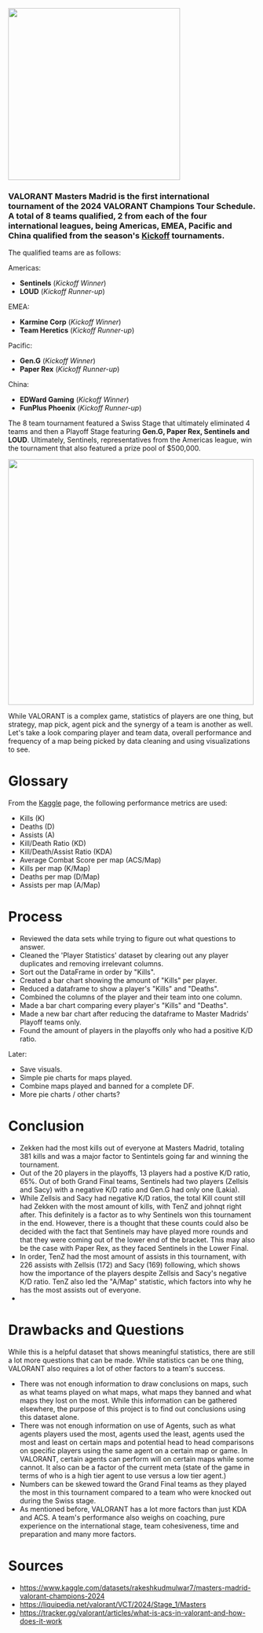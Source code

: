 <img src="https://liquipedia.net/commons/images/9/9d/VCT_Masters_Madrid_allmode.png" width="350" />

### VALORANT Masters Madrid is the first international tournament of the 2024 VALORANT Champions Tour Schedule. A total of 8 teams qualified, 2 from each of the four international leagues, being Americas, EMEA, Pacific and China qualified from the season's [Kickoff](https://liquipedia.net/valorant/VCT/2024) tournaments. 

The qualified teams are as follows:

Americas:
- **Sentinels** (*Kickoff Winner*)
- **LOUD** (*Kickoff Runner-up*)

EMEA:
- **Karmine Corp** (*Kickoff Winner*)
- **Team Heretics** (*Kickoff Runner-up*)

Pacific:
- **Gen.G** (*Kickoff Winner*)
- **Paper Rex** (*Kickoff Runner-up*)

China:
- **EDWard Gaming** (*Kickoff Winner*)
- **FunPlus Phoenix** (*Kickoff Runner-up*)

The 8 team tournament featured a Swiss Stage that ultimately eliminated 4 teams and then a Playoff Stage featuring **Gen.G, Paper Rex, Sentinels and LOUD**. Ultimately, Sentinels, representatives from the Americas league, win the tournament that also featured a prize pool of $500,000.

<img src="https://external-content.duckduckgo.com/iu/?u=https%3A%2F%2Fpiks.eldesmarque.com%2Fthumbs%2F660%2Fbin%2F2024%2F03%2F25%2F53608027207_56471550ec_c.jpg&f=1&nofb=1&ipt=646fb03fb78eb04bba9bafcf2452c1fbe2772085e24af36c80413f9118e496e6&ipo=images" width="500" />

While VALORANT is a complex game, statistics of players are one thing, but strategy, map pick, agent pick and the synergy of a team is another as well. Let's take a look comparing player and team data, overall performance and frequency of a map being picked by data cleaning and using visualizations to see.

# Glossary
From the [Kaggle](https://www.kaggle.com/datasets/rakeshkudmulwar7/masters-madrid-valorant-champions-2024) page, the following performance metrics are used:
- Kills (K)
- Deaths (D) 
- Assists (A)
- Kill/Death Ratio (KD) 
- Kill/Death/Assist Ratio (KDA)
- Average Combat Score per map (ACS/Map)
- Kills per map (K/Map)
- Deaths per map (D/Map)
- Assists per map (A/Map)

# Process
- Reviewed the data sets while trying to figure out what questions to answer.
- Cleaned the 'Player Statistics' dataset by clearing out any player duplicates and removing irrelevant columns.
- Sort out the DataFrame in order by "Kills".
- Created a bar chart showing the amount of "Kills" per player.
- Reduced a dataframe to show a player's "Kills" and "Deaths".
- Combined the columns of the player and their team into one column.
- Made a bar chart comparing every player's "Kills" and "Deaths".
- Made a new bar chart after reducing the dataframe to Master Madrids' Playoff teams only.
- Found the amount of players in the playoffs only who had a positive K/D ratio.

Later:
- Save visuals. 
- Simple pie charts for maps played. 
- Combine maps played and banned for a complete DF.
- More pie charts / other charts?

# Conclusion
- Zekken had the most kills out of everyone at Masters Madrid, totaling 381 kills and was a major factor to Sentintels going far and winning the tournament.
- Out of the 20 players in the playoffs, 13 players had a postive K/D ratio, 65%. Out of both Grand Final teams, Sentinels had two players (Zellsis and Sacy) with a negative K/D ratio and Gen.G had only one (Lakia). 
- While Zellsis and Sacy had negative K/D ratios, the total Kill count still had Zekken with the most amount of kills, with TenZ and johnqt right after. This definitely is a factor as to why Sentinels won this tournament in the end. However, there is a thought that these counts could also be decided with the fact that Sentinels may have played more rounds and that they were coming out of the lower end of the bracket. This may also be the case with Paper Rex, as they faced Sentinels in the Lower Final.
- In order, TenZ had the most amount of assists in this tournament, with 226 assists with Zellsis (172) and Sacy (169) following, which shows how the importance of the players despite Zellsis and Sacy's negative K/D ratio. TenZ also led the "A/Map" statistic, which factors into why he has the most assists out of everyone.
- 

# Drawbacks and Questions
While this is a helpful dataset that shows meaningful statistics, there are still a lot more questions that can be made. While statistics can be one thing, VALORANT also requires a lot of other factors to a team's success. 
- There was not enough information to draw conclusions on maps, such as what teams played on what maps, what maps they banned and what maps they lost on the most. While this information can be gathered elsewhere, the purpose of this project is to find out conclusions using this dataset alone.
- There was not enough information on use of Agents, such as what agents players used the most, agents used the least, agents used the most and least on certain maps and potential head to head comparisons on specific players using the same agent on a certain map or game. In VALORANT, certain agents can perform will on certain maps while some cannot. It also can be a factor of the current meta (state of the game in terms of who is a high tier agent to use versus a low tier agent.)
- Numbers can be skewed toward the Grand Final teams as they played the most in this tournament compared to a team who were knocked out during the Swiss stage. 
- As mentioned before, VALORANT has a lot more factors than just KDA and ACS. A team's performance also weighs on coaching, pure experience on the international stage, team cohesiveness, time and preparation and many more factors. 

# Sources
- https://www.kaggle.com/datasets/rakeshkudmulwar7/masters-madrid-valorant-champions-2024
- https://liquipedia.net/valorant/VCT/2024/Stage_1/Masters
- https://tracker.gg/valorant/articles/what-is-acs-in-valorant-and-how-does-it-work

